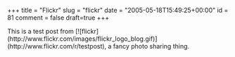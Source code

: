 +++
title = "Flickr"
slug = "flickr"
date = "2005-05-18T15:49:25+00:00"
id = 81
comment = false
draft=true
+++

<div style="clear: both" />This is a test post from [![flickr](http://www.flickr.com/images/flickr_logo_blog.gif)](http://www.flickr.com/r/testpost), a fancy photo sharing thing.
<div style="clear: both; padding-bottom: 0.25em" />
